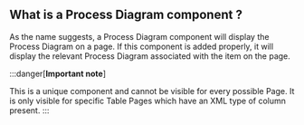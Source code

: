 ## **What is a Process Diagram component ?**

As the name suggests, a Process Diagram component will display the Process Diagram on a page. If this component is added properly, it will display the relevant Process Diagram associated with the item on the page.

:::danger[**Important note**]

This is a unique component and cannot be visible for every possible Page. It is only visible for specific Table Pages which have an XML type of column present.
:::
